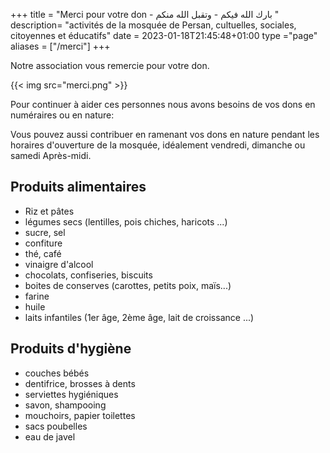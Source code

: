 +++
title = "Merci pour votre don - بارك الله فيكم - وتقبل الله منكم "
description= "activités de la mosquée de Persan, cultuelles, sociales, citoyennes et éducatifs"
date = 2023-01-18T21:45:48+01:00
type ="page"
aliases = ["/merci"]
+++

Notre association vous remercie pour votre don.

{{< img src="merci.png" >}}

Pour continuer à aider ces personnes nous avons besoins de vos dons en
numéraires ou en nature:

Vous pouvez aussi contribuer en ramenant vos dons en nature pendant les horaires
d'ouverture de la mosquée, idéalement vendredi, dimanche ou samedi Après-midi.

## Produits alimentaires

* Riz et pâtes
* légumes secs (lentilles, pois chiches, haricots ...)
* sucre, sel
* confiture
* thé, café
* vinaigre d'alcool
* chocolats, confiseries, biscuits
* boites de conserves (carottes, petits poix, maïs...)
* farine
* huile
* laits infantiles (1er âge, 2ème âge, lait de croissance ...)

## Produits d'hygiène
* couches bébés
* dentifrice, brosses à dents
* serviettes hygiéniques
* savon, shampooing
* mouchoirs, papier toilettes
* sacs poubelles
* eau de javel
